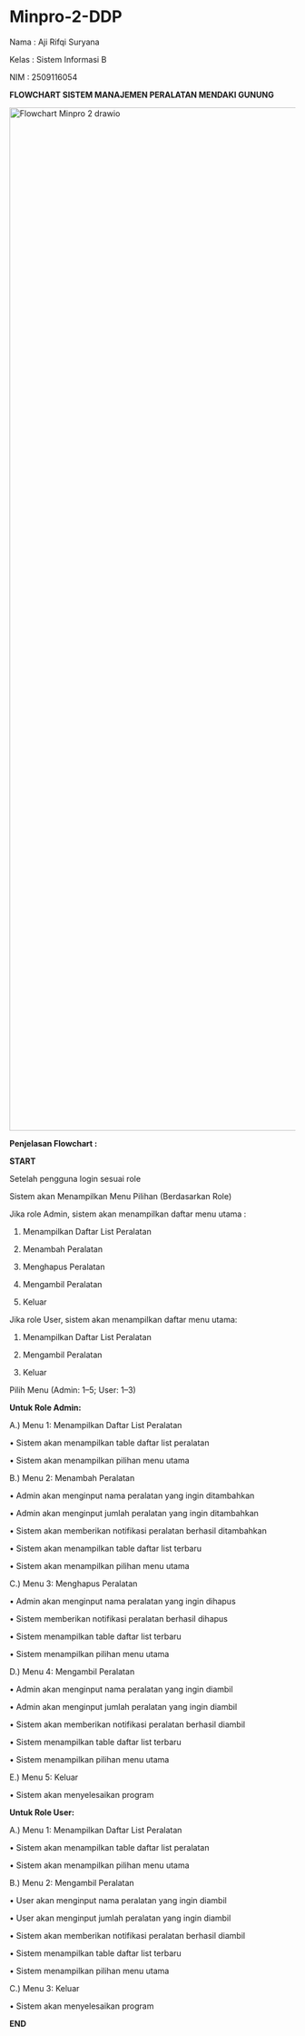 # Minpro-2-DDP

Nama  : Aji Rifqi Suryana

Kelas : Sistem Informasi B

NIM   : 2509116054

**FLOWCHART SISTEM MANAJEMEN PERALATAN MENDAKI GUNUNG**

<img width="2532" height="1802" alt="Flowchart Minpro 2 drawio" src="https://github.com/user-attachments/assets/ba8ed300-deed-4613-9335-53faad9f3724" />

**Penjelasan Flowchart :**

**START**

Setelah pengguna login sesuai role

Sistem akan Menampilkan Menu Pilihan (Berdasarkan Role)

Jika role Admin, sistem akan menampilkan daftar menu utama :

1. Menampilkan Daftar List Peralatan

2. Menambah Peralatan

3. Menghapus Peralatan

4. Mengambil Peralatan

5. Keluar

Jika role User, sistem akan menampilkan daftar menu utama:

1. Menampilkan Daftar List Peralatan

2. Mengambil Peralatan

3. Keluar

Pilih Menu (Admin: 1–5; User: 1–3)

**Untuk Role Admin:**

A.) Menu 1: Menampilkan Daftar List Peralatan

• Sistem akan menampilkan table daftar list peralatan

• Sistem akan menampilkan pilihan menu utama

B.) Menu 2: Menambah Peralatan

• Admin akan menginput nama peralatan yang ingin ditambahkan

• Admin akan menginput jumlah peralatan yang ingin ditambahkan

• Sistem akan memberikan notifikasi peralatan berhasil ditambahkan

• Sistem akan menampilkan table daftar list terbaru

• Sistem akan menampilkan pilihan menu utama

C.) Menu 3: Menghapus Peralatan

• Admin akan menginput nama peralatan yang ingin dihapus

• Sistem memberikan notifikasi peralatan berhasil dihapus

• Sistem menampilkan table daftar list terbaru

• Sistem menampilkan pilihan menu utama

D.) Menu 4: Mengambil Peralatan

• Admin akan menginput nama peralatan yang ingin diambil

• Admin akan menginput jumlah peralatan yang ingin diambil

• Sistem akan memberikan notifikasi peralatan berhasil diambil

• Sistem menampilkan table daftar list terbaru

• Sistem menampilkan pilihan menu utama

E.) Menu 5: Keluar

• Sistem akan menyelesaikan program

**Untuk Role User:**

A.) Menu 1: Menampilkan Daftar List Peralatan

• Sistem akan menampilkan table daftar list peralatan

• Sistem akan menampilkan pilihan menu utama

B.) Menu 2: Mengambil Peralatan

• User akan menginput nama peralatan yang ingin diambil

• User akan menginput jumlah peralatan yang ingin diambil

• Sistem akan memberikan notifikasi peralatan berhasil diambil

• Sistem menampilkan table daftar list terbaru

• Sistem menampilkan pilihan menu utama

C.) Menu 3: Keluar

• Sistem akan menyelesaikan program

**END**

